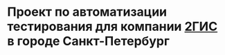 # Проект по автоматизации тестирования для компании [2ГИС ](https://info.2gis.ru/sankt-peterburg/) в городе Санкт-Петербург
